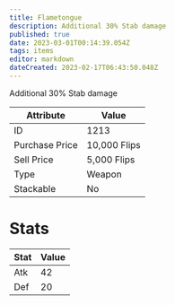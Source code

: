```yaml
---
title: Flametongue
description: Additional 30% Stab damage
published: true
date: 2023-03-01T00:14:39.054Z
tags: items
editor: markdown
dateCreated: 2023-02-17T06:43:50.048Z
---
```


Additional 30% Stab damage

|Attribute|Value|
|-|-|
|ID|1213|
|Purchase Price|10,000 Flips|
|Sell Price|5,000 Flips|
|Type|Weapon|
|Stackable|No|

# Stats
|Stat|Value|
|-|-|
|Atk|42|
|Def|20|
